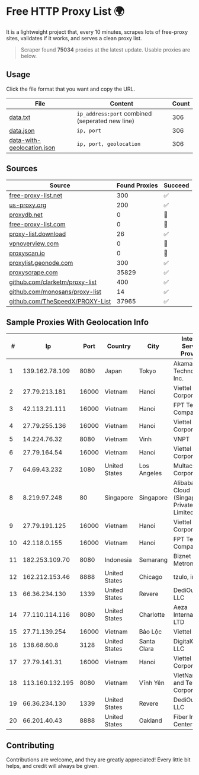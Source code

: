 
# Free HTTP Proxy List 🌍

It is a lightweight project that, every 10 minutes, scrapes lots of free-proxy sites, validates if it works, and serves a clean proxy list.


> Scraper found **75034** proxies at the latest update. Usable proxies are below.

## Usage

Click the file format that you want and copy the URL.


|File|Content|Count|
|----|-------|-----|
|[data.txt](https://raw.githubusercontent.com/themiralay/Proxy-List-World/master/data.txt)|`ip_address:port` combined (seperated new line)|306|
|[data.json](https://raw.githubusercontent.com/themiralay/Proxy-List-World/master/data.json)|`ip, port`|306|
|[data-with-geolocation.json](https://raw.githubusercontent.com/themiralay/Proxy-List-World/master/data-with-geolocation.json)|`ip, port, geolocation`|306|

## Sources

|Source|Found Proxies|Succeed|
|------|-------------|-------|
|[free-proxy-list.net](https://free-proxy-list.net)|300|✅|
|[us-proxy.org](https://www.us-proxy.org)|200|✅|
|[proxydb.net](http://proxydb.net)|0|🚫|
|[free-proxy-list.com](https://free-proxy-list.com/?page=&port=&type%5B%5D=http&type%5B%5D=https&up_time=0&search=Search)|0|🚫|
|[proxy-list.download](https://www.proxy-list.download/HTTP)|26|✅|
|[vpnoverview.com](https://vpnoverview.com/privacy/anonymous-browsing/free-proxy-servers)|0|🚫|
|[proxyscan.io](https://www.proxyscan.io)|0|🚫|
|[proxylist.geonode.com](https://proxylist.geonode.com/api/proxy-list?limit=300&page=1&sort_by=lastChecked&sort_type=desc&protocols=http,https)|300|✅|
|[proxyscrape.com](https://api.proxyscrape.com/v2/?request=displayproxies&protocol=http&timeout=10000&country=all&ssl=all&anonymity=all)|35829|✅|
|[github.com/clarketm/proxy-list](https://raw.githubusercontent.com/clarketm/proxy-list/master/proxy-list-raw.txt)|400|✅|
|[github.com/monosans/proxy-list](https://raw.githubusercontent.com/monosans/proxy-list/main/proxies/http.txt)|14|✅|
|[github.com/TheSpeedX/PROXY-List](https://raw.githubusercontent.com/TheSpeedX/PROXY-List/master/http.txt)|37965|✅|


## Sample Proxies With Geolocation Info

|#|Ip|Port|Country|City|Internet Service Provider|
|-|--|----|-------|----|-------------------------|
|1|139.162.78.109|8080|Japan|Tokyo|Akamai Technologies, Inc.|
|2|27.79.213.181|16000|Vietnam|Hanoi|Viettel Corporation|
|3|42.113.21.111|16000|Vietnam|Hanoi|FPT Telecom Company|
|4|27.79.255.136|16000|Vietnam|Hanoi|Viettel Corporation|
|5|14.224.76.32|8080|Vietnam|Vinh|VNPT|
|6|27.79.164.54|16000|Vietnam|Hanoi|Viettel Corporation|
|7|64.69.43.232|1080|United States|Los Angeles|Multacom Corporation|
|8|8.219.97.248|80|Singapore|Singapore|Alibaba Cloud (Singapore) Private Limited|
|9|27.79.191.125|16000|Vietnam|Hanoi|Viettel Corporation|
|10|42.118.0.155|16000|Vietnam|Hanoi|FPT Telecom Company|
|11|182.253.109.70|8080|Indonesia|Semarang|Biznet Metronet|
|12|162.212.153.46|8888|United States|Chicago|tzulo, inc.|
|13|66.36.234.130|1339|United States|Revere|DediOutlet, LLC|
|14|77.110.114.116|8080|United States|Charlotte|Aeza International LTD|
|15|27.71.139.254|16000|Vietnam|Bảo Lộc|Viettel Group|
|16|138.68.60.8|3128|United States|Santa Clara|DigitalOcean, LLC|
|17|27.79.141.31|16000|Vietnam|Hanoi|Viettel Corporation|
|18|113.160.132.195|8080|Vietnam|Vĩnh Yên|VietNam Post and Telecom Corporation|
|19|66.36.234.130|1339|United States|Revere|DediOutlet, LLC|
|20|66.201.40.43|8888|United States|Oakland|Fiber Internet Center|



## Contributing

Contributions are welcome, and they are greatly appreciated! Every
little bit helps, and credit will always be given.

